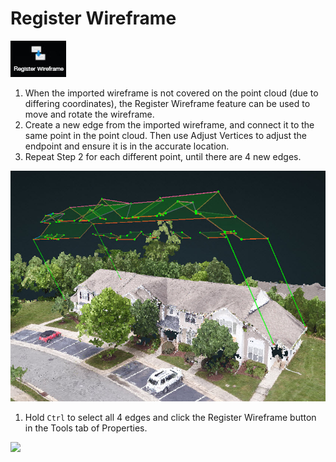 # Register Wireframe

![](../.gitbook/assets/registerwireframe.jpg)

1. When the imported wireframe is not covered on the point cloud \(due to differing coordinates\), the Register Wireframe feature can be used to move and rotate the wireframe.
2. Create a new edge from the imported wireframe, and connect it to the same point in the point cloud. Then use Adjust Vertices to adjust the endpoint and ensure it is in the accurate location.
3. Repeat Step 2 for each different point, until there are 4 new edges.

![](../.gitbook/assets/register.jpg)

1. Hold `Ctrl` to select all 4 edges and click the Register Wireframe button in the Tools tab of Properties.

![](../.gitbook/assets/register-wireframe.gif)

